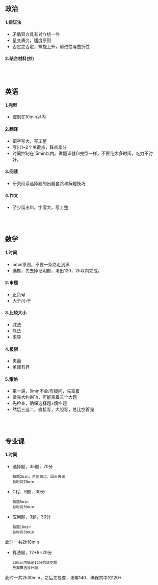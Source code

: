##	政治

####	1.辩证法

*	矛盾双方具有对立统一性
*	量变质变，适度原则
*	否定之否定，螺旋上升，前进性与曲折性

####	2.结合材料(抄)

<br/><br/>

##	英语

####	1.完型

*	控制在10min以内

####	2.翻译

*	把字写大，写工整
*	写出1~2个关键点，踩点拿分
*	时间控制在15min以内。做翻译就和完型一样，不要花太多时间，吃力不讨好。

####	3.阅读

*	研究阅读选择题的出题套路和解题技巧

####	4.作文

*	至少留出1h，字写大，写工整

<br/><br/>

##	数学

####	1.时间

*	5min原则，不要一条路走到黑
*	选题，先去掉证明题，凑出120，2h以内完成。

####	2.审题

*	正负号
*	大于/小于

####	3.比较大小

*	减法
*	除法
*	求导

####	4.极限

*	夹逼
*	单调有界

####	5.策略

*	第一遍，5min不会/有疑问，先空着
*	做完大约剩1h，可能空着三个大题
*	先检查，确保选择题+填空题
*	然后三选二，直接写，大胆写，总比空着强

<br/><br/>

##	专业课

####	1.时间

*	选择题，35题，70分

		每题2min，否则跳过，回头再做
		总时间70min

*	C程，6题，30分

		每题5min
		总时间30min

*	应用题，3题，30分

		每题10min
		总时间30min

此时一共2h10min

*	算法题，12+8=20分

		20min内搞定12分的填空题
		放弃算法设计题

此时一共2h30min，之后先检查，凑够140，确保其中的120+

